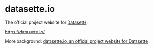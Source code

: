 # datasette.io

The official project website for [Datasette](https://github.com/simonw/datasette).

https://datasette.io/

More background: [datasette.io, an official project website for Datasette](https://simonwillison.net/2020/Dec/13/datasette-io/)

